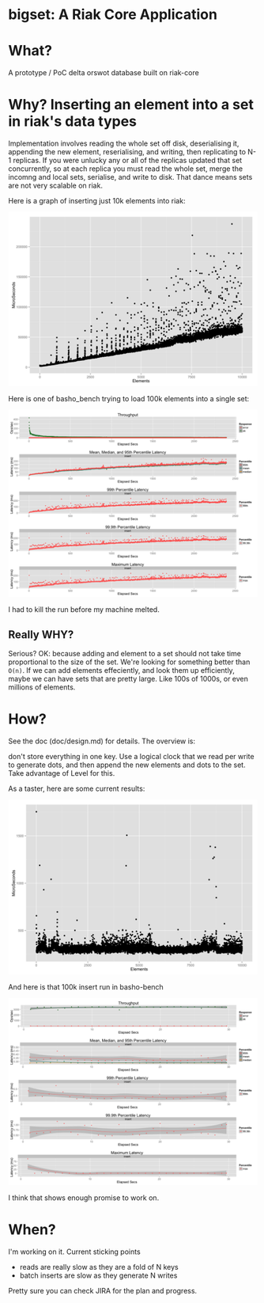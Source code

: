 bigset: A Riak Core Application
======================================

# What?
A prototype / PoC delta orswot database built on riak-core

# Why?  Inserting an element into a set in riak's data types
Implementation involves reading the whole set off disk, deserialising
it, appending the new element, reserialising, and writing, then
replicating to N-1 replicas. If you were unlucky any or all of the
replicas updated that set concurrently, so at each replica you must
read the whole set, merge the incomng and local sets, serialise, and
write to disk. That dance means sets are not very scalable on riak.

Here is a graph of inserting just 10k elements into riak:

![10k inserts](doc/dt-add.png)

Here is one of basho_bench trying to load 100k elements into a single set:

![100k inserts](doc/100kelements-dt-killed.png)

I had to kill the run before my machine melted.

## Really WHY?

Serious? OK: because adding and element to a set should not take time
proportional to the size of the set. We're looking for something
better than `O(n)`. If we can add elements effeciently, and look them
up efficiently, maybe we can have sets that are pretty large. Like
100s of 1000s, or even millions of elements.

# How?

See the doc (doc/design.md) for details. The overview is:

don't store everything in one key. Use a logical clock that we read
per write to generate dots, and then append the new elements and dots
to the set. Take advantage of Level for this.

As a taster, here are some current results:

![10k inserts](doc/bs-add.png)

And here is that 100k insert run in basho-bench

![100k inserts](doc/bs-100k.png)

I think that shows enough promise to work on.

# When?

I'm working on it. Current sticking points

* reads are really slow as they are a fold of N keys
* batch inserts are slow as they generate N writes

Pretty sure you can check JIRA for the plan and progress.



